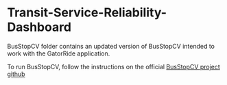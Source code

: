 # Transit-Service-Reliability-Dashboard

BusStopCV folder contains an updated version of BusStopCV intended to work with the GatorRide application. 

To run BusStopCV, follow the instructions on the official [BusStopCV project github](https://github.com/ProjectSidewalk/BusStopCV?tab=readme-ov-file#busstopcv)

